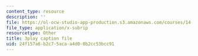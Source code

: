 ```yaml
---
content_type: resource
description: ''
file: https://ol-ocw-studio-app-production.s3.amazonaws.com/courses/14-01-principles-of-microeconomics-fall-2018/24f157a6b2c75acaa4d00b2cc53bcc91_osaVeUBA0Qk.vtt
file_type: application/x-subrip
resourcetype: Other
title: 3play caption file
uid: 24f157a6-b2c7-5aca-a4d0-0b2cc53bcc91
---
```


